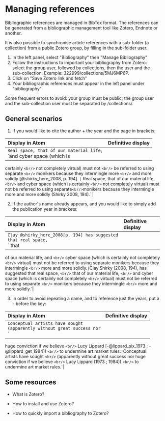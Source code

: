 # Managing references

Bibliographic references are managed in BibTex format. The references
can be generated from a bibliographic management tool like Zotero,
Endnote or another.

It is also possible to synchronise article references with a sub-folder
(a collection) from a public Zotero group, by filling in the sub-folder
user.

1. In the left panel, select "Bibliography" then "Manage
Bibliography"
2. Follow the instructions to important your bibliography from Zotero:
select the group user, followed by collections, then the user and the
sub-collection. Example: 322999/collections/5MJ6MP6P.
3. Click on "Save Zotero link and fetch"
4. Your bibliographic references must appear in the left panel under
"bibliography"

Some frequent errors to avoid: your group must be public; the group user
and the sub-collection user must be separated by /collections/.

## General scenarios

1. If you would like to cite the author + the year and the page in
brackets:

|Display in Atom | Definitive display
|:--|:--|
|`Real space, that of our material life,`<br/>`and cyber space (which is
certainly `<br/>` not completely virtual) must not `<br/>` be referred to using separate `<br/>`
monikers because they intermingle more `<br/>` and more solidly
[@shirky_here_2008, p. 194]. `|` Real space, that of our material
life, `<br/>` and cyber space (which is certainly `<br/>` not completely virtual) must
not be referred to using separate`<br/>`monikers because they intermingle more
and more solidly (Shirky 2008, 194).`| 

2. If the author's name already appears, and you would like to simply
add the publication year in brackets:

|Display in Atom | Definitive display
|:--|:--|
|`Clay @shirky_here_2008[p. 194] has suggested that real space, `<br/>` that
of our material life, and `<br/>` cyber space (which is certainly not completely
`<br/>` virtual) must not be referred to using separate monikers because they
intermingle `<br/>` more and more solidly.` | `Clay Shirky (2008, 194), has
suggested that real space, `<br/>` that of our material life, `<br/>` and cyber space
(which is certainly not completely `<br/>` virtual) must not be referred to
using separate `<br/>` monikers because they intermingle `<br/>` more and more solidly.`|

3. In order to avoid repeating a name, and to reference just the years,
put a - before the key:

|Display in Atom | Definitive display
|:--|:--|
|` Conceptual artists have sought `<br/>` (apparently without great success nor `<br/>`
huge conviction if we believe `<br/>` Lucy Lippard [-@lippard_six_1973 ;
-@lippard_get_1984]) `<br/>` to undermine art market rules.` | `Conceptual
artists have sought `<br/>` (apparently without great success nor huge
conviction if we believe `<br/>` Lucy Lippard (1973 ; 1984)) `<br/>` to undermine art
market rules.`|

## Some resources

-   What is Zotero?

-   How to install and use Zotero?

-   How to quickly import a bibliography to Zotero?

